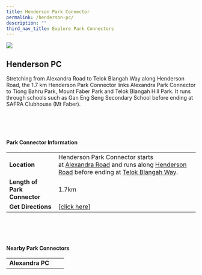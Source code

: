 ```yaml
---
title: Henderson Park Connector
permalink: /henderson-pc/
description: ""
third_nav_title: Explore Park Connectors
---
```

![](/images/hendersonpc.JPG)


## Henderson PC

Stretching from Alexandra Road to Telok Blangah Way along Henderson Road, the 1.7 km Henderson Park Connector links Alexandra Park Connector to Tiong Bahru Park, Mount Faber Park and Telok Blangah Hill Park. It runs through schools such as Gan Eng Seng Secondary School before ending at SAFRA Clubhouse (Mt Faber).


<br>
<br>
<br>

#### Park Connector Information
|  |  |  |
| -------- | -------- | -------- |
| **Location** | Henderson Park Connector starts at&nbsp;<u>Alexandra Road</u>&nbsp;and runs along&nbsp;<u>Henderson Road</u>&nbsp;before ending at&nbsp;<u>Telok Blangah Way</u>.|  |
| **Length of Park Connector** | 1.7km   |  |
| **Get Directions** |  [[click here](http://www.onemap.gov.sg/main/v2/?lat=1.28663746683359&amp;lng=103.822338275491)] | |

<br>
<br>
<br>	

#### Nearby Park Connectors
|   |  |  |
| -------- | -------- | -------- |
| **Alexandra PC** | | |